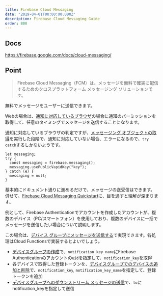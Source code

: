 ```yaml
---
title: Firebase Cloud Messaging
date: "2019-04-01T00:00:00.000Z"
description: Firebase Cloud Messaging Guide
order: 800
---
```


## Docs
https://firebase.google.com/docs/cloud-messaging/

## Point

> Firebase Cloud Messaging（FCM）は、メッセージを無料で確実に配信するためのクロスプラットフォーム メッセージング ソリューションです。

無料でメッセージをユーザーに送信できます。

Webの場合は、[通知に対応しているブラウザ](https://developer.mozilla.org/ja/docs/Web/API/notification#%E3%83%96%E3%83%A9%E3%82%A6%E3%82%B6%E5%AE%9F%E8%A3%85%E7%8A%B6%E6%B3%81)の場合に通知のパーミッションを取得して、任意のタイミングでメッセージを送信することになります。

通知に対応しているブラウザの判定ですが、[メッセージング オブジェクトの取得](https://firebase.google.com/docs/cloud-messaging/js/client#retrieve_a_messaging_object)を実行した段階で、通知に対応していない場合、エラーになるので、```try catch```するしかないようです。

```
let messaging;
try {
  const messaging = firebase.messaging();
  messaging.usePublicVapidKey("key");
} catch (e) {
  messaging = null;
}
```

基本的にドキュメント通りに進めるだけで、メッセージの送受信はできます。 併せて、[Firebase Cloud Messaging Quickstart](https://github.com/firebase/quickstart-js/tree/master/messaging)に、目を通すと理解が深まります。

例として、Firebase Authenticationでアカウントを作成したアカウントが、複数のデバイス（PC/スマートフォン）を使用しており、複数のデバイスに一括でメッセージを送信したい場合について説明します。

この場合は、[デバイス グループにメッセージを送信する](https://firebase.google.com/docs/cloud-messaging/js/device-group)で実現できます。各処理はCloud Functionsで実装するとよいでしょう。

- [デバイスグループの作成](https://firebase.google.com/docs/cloud-messaging/js/device-group#creating_a_device_group)で、```notification_key_name```にFirebase Authenticationのアカウントの```uid```を指定して、```notification_key```を取得
- 各デバイスで取得した登録トークンを、[デバイスグループでのデバイスの追加と削除](https://firebase.google.com/docs/cloud-messaging/js/device-group#adding_and_removing_devices_from_a_device_group)で、```notification_key```, ```notification_key_name```を指定して、登録トークンを追加
- [デバイスグループへのダウンストリーム メッセージの送信](https://firebase.google.com/docs/cloud-messaging/js/device-group#sending_downstream_messages_to_device_groups)で、```to```にnotification_keyを指定して送信
